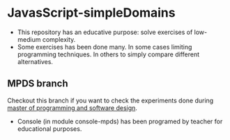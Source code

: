 # JavasScript-simpleDomains
- This repository has an educative purpose: solve exercises of low-medium complexity.
- Some exercises has been done many. In some cases limiting programming techniques. In others to simply compare different alternatives.

## MPDS branch
Checkout this branch if you want to check the experiments done during [master of programming and software design](https://escuela.it/masters/master-programacion-diseno-software).
- Console (in module console-mpds) has been programed by teacher for educational purposes.